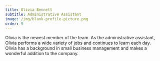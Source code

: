 ```yaml
---
title: Olivia Bennett
subtitle: Administrative Assistant
image: /img/blank-profile-picture.png
order: 9
---
```

Olivia is the newest member of the team. As the administrative assistant, Olivia performs a wide variety of jobs and continues to learn each day. Olivia has a background in small business management and makes a wonderful addition to the company.
